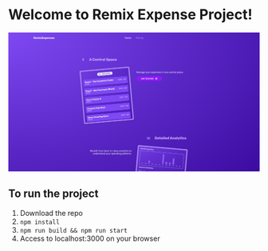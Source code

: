 # Welcome to Remix Expense Project!

![Project Img](https://github.com/JOATLGTM/RemixProject/blob/main/project.png)

## To run the project

1. Download the repo
2. `npm install`
3. `npm run build && npm run start`
4. Access to localhost:3000 on your browser
